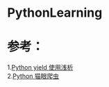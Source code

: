 # PythonLearning
# 参考：
1.[Python yield 使用浅析](https://www.ibm.com/developerworks/cn/opensource/os-cn-python-yield/)  
2.[Python 猫眼爬虫](https://www.bilibili.com/video/av31697253?share_medium=android&share_source=qq&bbid=EChJfRh8Hnoffk1_AzEDMQMxUzUCZgU0A38Dinfoc&ts=1538295452321)  
